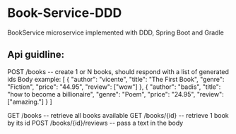 # Book-Service-DDD
BookService microservice implemented with DDD, Spring Boot and Gradle

## Api guidline:

POST /books -- create 1 or N books, should respond with a list of generated ids
Body example:
[
         {
            "author": "vicente",
            "title": "The First Book",
            "genre": "Fiction",
            "price": "44.95",
            "review": ["wow"]
         },
         {
            "author": "badis",
            "title": "how to become a billionaire",
            "genre": "Poem",
            "price": "24.95",
            "review": ["amazing."]
         }
      ]


GET  /books -- retrieve all books available
GET  /books/{id} -- retrieve 1 book by its id
POST /books/{id}/reviews -- pass a text in the body


